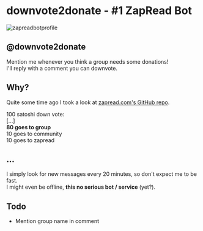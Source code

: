 # downvote2donate - #1 ZapRead Bot
![zapreadbotprofile](https://www.zapread.com/Home/UserImage/?size=150&UserId=8eb001fb-4d8f-4c07-b475-cbfe349c090f)
## @downvote2donate
Mention me whenever you think a group needs some donations!  
I'll reply with a comment you can downvote.

## Why?
Quite some time ago I took a look at [zapread.com's GitHub repo](https://github.com/Horndev/zapread.com).

100 satoshi down vote:  
[...]  
**80 goes to group**  
10 goes to community  
10 goes to zapread

## ...
I simply look for new messages every 20 minutes, so don't expect me to be fast.  
I might even be offline,  **this no serious bot / service** (yet?).


## Todo
- Mention group name in comment
